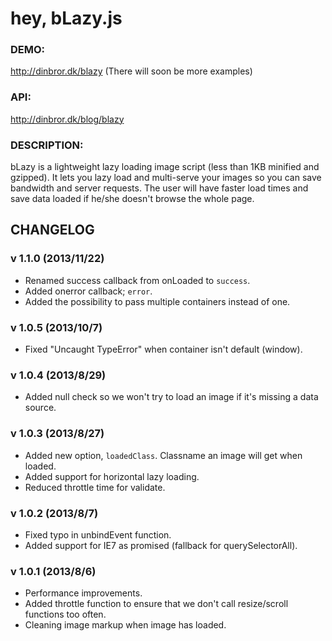 hey, bLazy.js
=====

### DEMO: ###
http://dinbror.dk/blazy (There will soon be more examples)

### API: ###
http://dinbror.dk/blog/blazy

### DESCRIPTION: ###
bLazy is a lightweight lazy loading image script (less than 1KB minified and gzipped). It lets you lazy load and multi-serve your images so you can save bandwidth and server requests. The user will have faster load times and save data loaded if he/she doesn't browse the whole page. 

## CHANGELOG
### v 1.1.0 (2013/11/22) ###
* Renamed success callback from onLoaded to `success`.
* Added onerror callback; `error`.
* Added the possibility to pass multiple containers instead of one.

### v 1.0.5 (2013/10/7) ###
* Fixed "Uncaught TypeError" when container isn't default (window).

### v 1.0.4 (2013/8/29) ###
* Added null check so we won't try to load an image if it's missing a data source.

### v 1.0.3 (2013/8/27) ###
* Added new option, `loadedClass`. Classname an image will get when loaded.
* Added support for horizontal lazy loading.
* Reduced throttle time for validate.

### v 1.0.2 (2013/8/7) ###
* Fixed typo in unbindEvent function.
* Added support for IE7 as promised (fallback for querySelectorAll).

### v 1.0.1 (2013/8/6) ###
* Performance improvements.
* Added throttle function to ensure that we don't call resize/scroll functions too often.
* Cleaning image markup when image has loaded.

